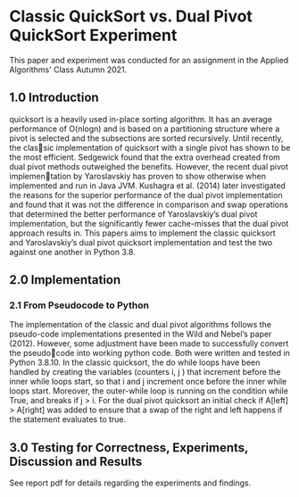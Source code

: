 # Classic QuickSort vs. Dual Pivot QuickSort Experiment

This paper and experiment was conducted for an assignment in the Applied Algorithms' Class Autumn 2021.


## 1.0 Introduction
quicksort is a heavily used in-place sorting algorithm. It has an average performance of O(nlogn) and is based on a partitioning structure where a pivot is selected and the subsections are sorted recursively. Until recently, the classic implementation of quicksort with a single pivot has shown to be the most efficient. Sedgewick found that the extra overhead created from dual pivot methods outweighed the benefits. However, the recent dual pivot implementation by Yaroslavskiy has proven to show otherwise when implemented and run in Java JVM. Kushagra et al. (2014) later investigated the reasons for the superior performance of the dual pivot implementation and found that it was not the difference in comparison and swap operations that determined the better performance of Yaroslavskiy’s dual pivot implementation, but the significantly fewer cache-misses that the dual pivot approach results in. This papers aims to implement the classic quicksort and Yaroslavskiy’s dual pivot quicksort implementation and test the two against one another in Python 3.8.


## 2.0 Implementation

### 2.1 From Pseudocode to Python
The implementation of the classic and dual pivot algorithms follows the pseudo-code implementations presented in the Wild and Nebel’s paper (2012). However, some adjustment have been made to successfully convert the pseudocode into working python code. Both were written and tested in Python 3.8.10. In the classic quicksort, the do while loops have been handled by creating the variables (counters i, j ) that increment before the inner while loops start, so that i and j increment once before the inner while loops start. Moreover, the outer-while loop is running on the condition while True, and breaks if j > i. For the dual pivot quicksort an initial check if A[left] > A[right] was added to ensure that a swap of the right and left happens if the statement evaluates to true.

## 3.0 Testing for Correctness, Experiments, Discussion and Results

See report pdf for details regarding the experiments and findings.
